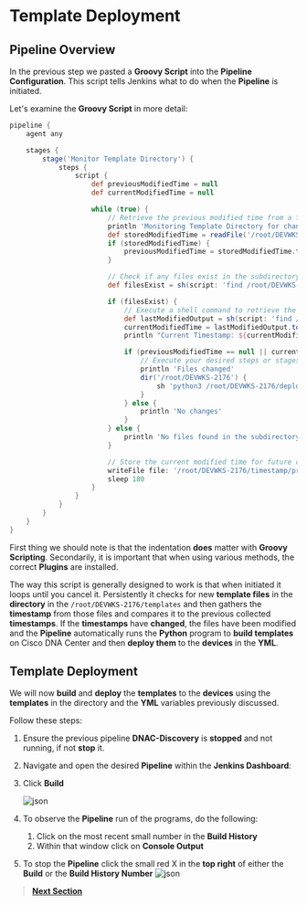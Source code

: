 # Template Deployment

## Pipeline Overview

In the previous step we pasted a **Groovy Script** into the **Pipeline Configuration**. This script tells Jenkins what to do when the **Pipeline** is initiated.

Let's examine the **Groovy Script** in more detail:

```GROOVY
pipeline {
    agent any

    stages {
        stage('Monitor Template Directory') {
            steps {
                script {
                    def previousModifiedTime = null
                    def currentModifiedTime = null

                    while (true) {
                        // Retrieve the previous modified time from a file or environment variable
                        println 'Monitoring Template Directory for changes'
                        def storedModifiedTime = readFile('/root/DEVWKS-2176/timestamp/previous_modified_time_templates.txt').trim()
                        if (storedModifiedTime) {
                            previousModifiedTime = storedModifiedTime.toLong()
                        }

                        // Check if any files exist in the subdirectory except placeholder.txt
                        def filesExist = sh(script: 'find /root/DEVWKS-2176/templates -type f ! -name "placeholder.txt" | wc -l', returnStdout: true).trim().toInteger() > 0

                        if (filesExist) {
                            // Execute a shell command to retrieve the last modified timestamp of any files except placeholder.txt
                            def lastModifiedOutput = sh(script: 'find /root/DEVWKS-2176/templates -type f ! -name "placeholder.txt" -exec stat -c %Y {} \\; | sort -n | tail -n 1', returnStdout: true).trim()
                            currentModifiedTime = lastModifiedOutput.toLong()
                            println "Current Timestamp: ${currentModifiedTime}"

                            if (previousModifiedTime == null || currentModifiedTime != previousModifiedTime) {
                                // Execute your desired steps or stages here
                                println 'Files changed'
                                dir('/root/DEVWKS-2176') {
                                    sh 'python3 /root/DEVWKS-2176/deploy_templates.py'
                                }
                            } else {
                                println 'No changes'
                            }
                        } else {
                            println 'No files found in the subdirectory'
                        }

                        // Store the current modified time for future comparisons
                        writeFile file: '/root/DEVWKS-2176/timestamp/previous_modified_time_templates.txt', text: currentModifiedTime.toString()
                        sleep 180
                    }
                }
            }
        }
    }
}
```

First thing we should note is that the indentation **does** matter with **Groovy Scripting**. Secondarily, it is important that when using various methods, the correct **Plugins** are installed. 

The way this script is generally designed to work is that when initiated it loops until you cancel it. Persistently it checks for new **template files** in the **directory** in the `/root/DEVWKS-2176/templates` and then gathers the **timestamp** from those files and compares it to the previous collected **timestamps**. If the **timestamps** have **changed**, the files have been modified and the **Pipeline** automatically runs the **Python** program to **build templates** on Cisco DNA Center and then **deploy them** to the **devices** in the **YML**.

## Template Deployment

We will now **build** and **deploy** the **templates** to the **devices** using the **templates** in the directory and the **YML** variables previously discussed.

Follow these steps:

1. Ensure the previous pipeline **DNAC-Discovery** is **stopped** and not running, if not **stop** it.

2. Navigate and open the desired **Pipeline** within the **Jenkins Dashboard**:

3. Click **Build** 

   ![json](./images/.png?raw=true "Import JSON")

4. To observe the **Pipeline** run of the programs, do the following:

   1. Click on the most recent small number in the **Build History** 
   2. Within that window click on **Console Output**

5. To stop the **Pipeline** click the small red X in the **top right** of either the **Build** or the **Build History Number**
      ![json](./images/.png?raw=true "Import JSON")

> [**Next Section**](./05-verify.md)
